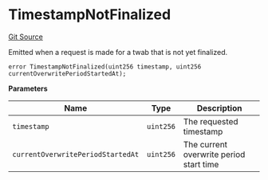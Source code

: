 # TimestampNotFinalized
[Git Source](https://dapp-devs.com/ssh://git@git.2222/lumos-labs/rusd/rusd-contracts/rusd-evm-contracts/blob/c89eeb1e740ab933cc296c4ed9d03110b942680f/src/lib/TwabLib.sol)

Emitted when a request is made for a twab that is not yet finalized.


```solidity
error TimestampNotFinalized(uint256 timestamp, uint256 currentOverwritePeriodStartedAt);
```

**Parameters**

|Name|Type|Description|
|----|----|-----------|
|`timestamp`|`uint256`|The requested timestamp|
|`currentOverwritePeriodStartedAt`|`uint256`|The current overwrite period start time|

